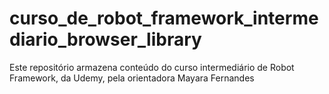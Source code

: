 # curso_de_robot_framework_intermediario_browser_library
Este repositório armazena conteúdo do curso intermediário de Robot Framework, da Udemy, pela orientadora Mayara Fernandes
